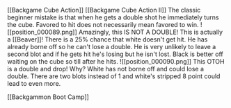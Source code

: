 [[Backgame Cube Action]]
[[Backgame Cube Action II]]
The classic beginner mistake is that when he gets a double shot he immediately turns the cube. Favored to hit does not necessarily mean favored to win.
![[position_000089.png]]
Amazingly, this IS NOT A DOUBLE! This is actually a [[Beaver]]! There is a 25% chance that white doesn't get hit. He has already borne off so he can't lose a double. He is very unlikely to leave a second blot and if he gets hit he's losing but he isn't lost. Black is better off waiting on the cube so till after he hits.
![[position_000090.png]]
This OTOH is a double and drop! Why? White has not borne off and could lose a double. There are two blots instead of 1 and white's stripped 8 point could lead to even more.

[[Backgammon Boot Camp]]

